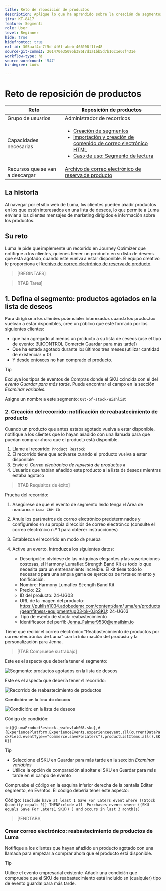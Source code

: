 ```yaml
---
title: Reto de reposición de productos
description: Aplique lo que ha aprendido sobre la creación de segmentos y pruebe sus habilidades.
jira: KT-8417
feature: Segments
role: User
level: Beginner
hide: true
hidefromtoc: true
exl-id: 305aaf4c-7f5d-4f6f-abeb-466208f1fe48
source-git-commit: 201470e35095b38617d1a1bb5d7b16c1e60f431e
workflow-type: ht
source-wordcount: '547'
ht-degree: 100%

---
```


# Reto de reposición de productos

| Reto | Reposición de productos |
|---|---|
| Grupo de usuarios | Administrador de recorridos |
| Capacidades necesarias | <ul><li>[Creación de segmentos](https://experienceleague.adobe.com/docs/journey-optimizer-learn/tutorials/profiles-segments-subscriptions/create-segments.html?lang=es)</li><li> [Importación y creación de contenido de correo electrónico HTML](https://experienceleague.adobe.com/docs/journey-optimizer-learn/tutorials/email-channel/import-and-author-html-email-content.html?lang=es)</li><li>[Caso de uso: Segmento de lectura](https://experienceleague.adobe.com/docs/journey-optimizer-learn/tutorials/journeys/use-case-read-segment.html?lang=es)</li> |
| Recursos que se van a descargar | [Archivo de correo electrónico de reserva de producto](/help/challenges/assets/email-assets/ProductRestockEmail.html.zip) |

## La historia

Al navegar por el sitio web de Luma, los clientes pueden añadir productos en los que estén interesados en una lista de deseos, lo que permite a Luma enviar a los clientes mensajes de marketing dirigidos e información sobre los productos.

## Su reto

Luma le pide que implemente un recorrido en Journey Optimizer que notifique a los clientes, quienes tienen un producto en su lista de deseos que está agotado, cuando este vuelva a estar disponible. El equipo creativo le proporciona el [Archivo de correo electrónico de reserva de producto](/help/challenges/assets/email-assets/ProductRestockEmail.html.zip).

>[!BEGINTABS]

>[!TAB Tarea]

## &#x200B;1. Defina el segmento: productos agotados en la lista de deseos

Para dirigirse a los clientes potenciales interesados cuando los productos vuelvan a estar disponibles, cree un público que esté formado por los siguientes clientes:

* que han agregado al menos un producto a su lista de deseos (use el tipo de evento: [!UICONTROL Comercio Guardar para más tarde])
* Que ha estado agotado durante los últimos tres meses (utilizar cantidad de existencias = 0)
* Y desde entonces no han comprado el producto.

>[!TIP]
>Excluya los tipos de eventos de Compras donde el SKU coincida con el del *evento Guardar para más tarde*. Puede encontrar el campo en la sección *Examinar variables*.

Asigne un nombre a este segmento: `Out-of-stock-Wishlist`


### &#x200B;2. Creación del recorrido: notificación de reabastecimiento de producto

Cuando un producto que antes estaba agotado vuelva a estar disponible, notifique a los clientes que lo hayan añadido con una llamada para que puedan comprar ahora que el producto está disponible.

1. Llame al recorrido: `Product Restock`
2. El recorrido tiene que activarse cuando el producto vuelva a estar disponible
3. Envíe el *Correo electrónico de repuesta de productos* a
4. Usuarios que habían añadido este producto a la lista de deseos mientras estaba agotado

>[!TAB Requisitos de éxito]

Prueba del recorrido:

1. Asegúrese de que el evento de segmento leído tenga el Área de nombres = `Luma CRM ID`
1. Anule los parámetros de correo electrónico predeterminados y configúrelos en su propia dirección de correo electrónico (consulte el correo electrónico n.º 1 para obtener instrucciones)
1. Establezca el recorrido en modo de prueba
1. Active un evento. Introduzca los siguientes datos:

   * Descripción: olvídese de las máquinas elegantes y las suscripciones costosas, el Harmony Lumaflex Strength Band Kit es todo lo que necesita para un entrenamiento increíble. El kit tiene todo lo necesario para una amplia gama de ejercicios de fortalecimiento y tonificación.
   * Nombre: Harmony Lumaflex Strength Band Kit
   * Precio: 22
   * ID del producto: 24-UG03
   * URL de la imagen del producto: https://publish1034.adobedemo.com/content/dam/luma/en/products/gear/fitness-equipment/ug03-bk-0.jpSKU: 24-UG03
   * Tipo de evento de stock: reabastecimiento
   * Identificador del perfil: Jenna_Palmer9530@emailsim.io

Tiene que recibir el correo electrónico “Reabastecimiento de productos por correo electrónico de Luma” con la información del producto y la personalización para Jenna.

>[!TAB Compruebe su trabajo]

Este es el aspecto que debería tener el segmento:

![Segmento: productos agotados en la lista de deseos](/help/challenges/assets/C1-S2.png)


Este es el aspecto que debería tener el recorrido:

![Recorrido de reabastecimiento de productos](/help/challenges/assets/c3-j3-journey.png)

Condición: en la lista de deseos

![Condición: en la lista de deseos](/help/challenges/assets/c3-j3-condition.png)

Código de condición:

```in(@{LumaProductRestock._wwfovlab065.sku},#{ExperiencePlatform.ExperienceEvents.experienceevent.all(currentDataPackField.eventType=="commerce.saveForLaters").productListItems.all().SKU})```


>[!TIP]
> * Seleccione el SKU en Guardar para más tarde en la sección *Examinar variables*
> * Utilice la opción de comparación al soltar el SKU en Guardar para más tarde en el campo de evento

Compruebe el código en la esquina inferior derecha de la pantalla Editar segmento, en Eventos. El código debería tener este aspecto:

Código:
```(Include have at least 1 Save For Laters event where ((Stock Quantity equals 0)) THENExclude all  Purchases events where ((SKU equals Save For Laters1 SKU)) ) and occurs in last 3 month(s)```

>[!ENDTABS]

### Crear correo electrónico: reabastecimiento de productos de Luma

Notifique a los clientes que hayan añadido un producto agotado con una llamada para empezar a comprar ahora que el producto está disponible.



>[!TIP]
>
> Utilice el evento empresarial existente. Añadir una condición que compruebe que el SKU de reabastecimiento está incluido en (cualquier) tipo de evento guardar para más tarde.
>




